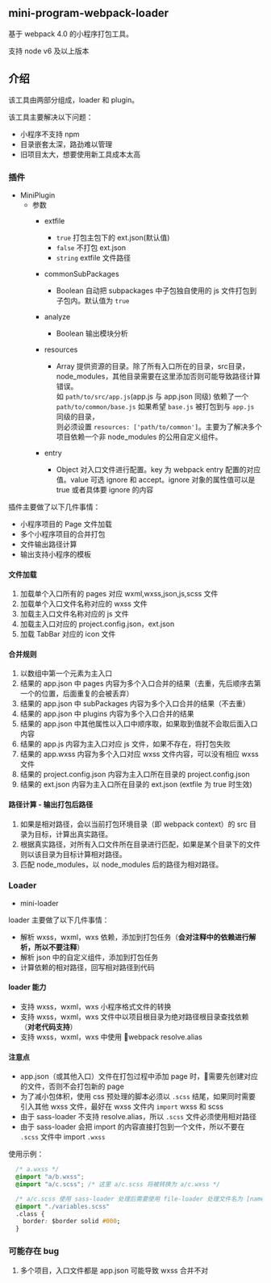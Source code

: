 ## mini-program-webpack-loader

基于 webpack 4.0 的小程序打包工具。

支持 node v6 及以上版本

## 介绍

该工具由两部分组成，loader 和 plugin。

该工具主要解决以下问题：
- 小程序不支持 npm
- 目录嵌套太深，路劲难以管理
- 旧项目太大，想要使用新工具成本太高

### 插件
- MiniPlugin
  - 参数
    - extfile
      - `true` 打包主包下的 ext.json(默认值)
      - `false` 不打包 ext.json
      - `string` extfile 文件路径
  
    - commonSubPackages
      - Boolean 自动把 subpackages 中子包独自使用的 js 文件打包到子包内。默认值为 `true`

    - analyze
      - Boolean 输出模块分析

    - resources
      - Array 提供资源的目录。除了所有入口所在的目录，src目录，node_modules，其他目录需要在这里添加否则可能导致路径计算错误。  
      如 `path/to/src/app.js`(app.js 与 app.json 同级) 依赖了一个 `path/to/common/base.js` 如果希望 `base.js` 被打包到与 `app.js` 同级的目录，  
      则必须设置 `resources: ['path/to/common']`。主要为了解决多个项目依赖一个非 node_modules 的公用自定义组件。
    
    - entry 
      - Object 对入口文件进行配置。key 为 webpack entry 配置的对应值。value 可选 ignore 和 accept。ignore 对象的属性值可以是 true 或者具体要 ignore 的内容

插件主要做了以下几件事情：
- 小程序项目的 Page 文件加载
- 多个小程序项目的合并打包
- 文件输出路径计算
- 输出支持小程序的模板

#### 文件加载
1. 加载单个入口所有的 pages 对应 wxml,wxss,json,js,scss 文件
2. 加载单个入口文件名称对应的 wxss 文件
3. 加载主入口文件名称对应的 js 文件
4. 加载主入口对应的 project.config.json，ext.json
5. 加载 TabBar 对应的 icon 文件

#### 合并规则
1. 以数组中第一个元素为主入口
2. 结果的 app.json 中 pages 内容为多个入口合并的结果（去重，先后顺序去第一个的位置，后面重复的会被丢弃）
3. 结果的 app.json 中 subPackages 内容为多个入口合并的结果（不去重）
4. 结果的 app.json 中 plugins 内容为多个入口合并的结果
5. 结果的 app.json 中其他属性以入口中顺序取，如果取到值就不会取后面入口内容
6. 结果的 app.js 内容为主入口对应 js 文件，如果不存在，将打包失败
7. 结果的 app.wxss 内容为多个入口对应 wxss 文件内容，可以没有相应 wxss 文件
8. 结果的 project.config.json 内容为主入口所在目录的 project.config.json
9. 结果的 ext.json 内容为主入口所在目录的 ext.json (extfile 为 true 时生效)

#### 路径计算 - 输出打包后路径
1. 如果是相对路径，会以当前打包环境目录（即 webpack context）的 src 目录为目标，计算出真实路径。
2. 根据真实路径，对所有入口文件所在目录进行匹配，如果是某个目录下的文件则以该目录为目标计算相对路径。
3. 匹配 node_modules，以 node_modules 后的路径为相对路径。

### Loader
- mini-loader 

loader 主要做了以下几件事情：
- 解析 wxss，wxml，wxs 依赖，添加到打包任务（**会对注释中的依赖进行解析，所以不要注释**）
- 解析 json 中的自定义组件，添加到打包任务
- 计算依赖的相对路径，回写相对路径到代码

#### loader 能力
  - 支持 wxss，wxml，wxs 小程序格式文件的转换
  - 支持 wxss，wxml，wxs 文件中以项目根目录为绝对路径根目录查找依赖（**对老代码支持**）
  - 支持 wxss，wxml，wxs 中使用 webpack resolve.alias

#### 注意点
  - app.json（或其他入口）文件在打包过程中添加 page 时，需要先创建对应的文件，否则不会打包新的 page
  - 为了减小包体积，使用 css 预处理的脚本必须以 `.scss` 结尾，如果同时需要引入其他 wxss 文件，最好在 wxss 文件内 `import` wxss 和 scss
  - 由于 sass-loader 不支持 resolve.alias，所以 `.scss` 文件必须使用相对路径
  - 由于 sass-loader 会把 import 的内容直接打包到一个文件，所以不要在 `.scss` 文件中 import `.wxss`

  使用示例：
  ~~~ css
    /* a.wxss */
    @import "a/b.wxss";
    @import "a/c.scss"; /* 这里 a/c.scss 将被转换为 a/c.wxss */

    /* a/c.scss 使用 sass-loader 处理后需要使用 file-loader 处理文件名为 [name].wxss */
    @import "./variables.scss"
    .class {
      border: $border solid #000;
    }
  ~~~

### 可能存在 bug
1. 多个项目，入口文件都是 app.json 可能导致 wxss 合并不对